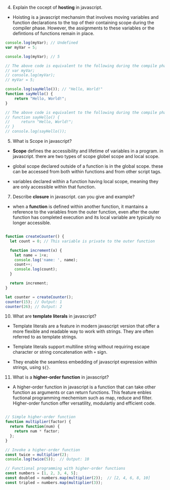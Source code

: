 
4. Explain  the cocept of **hosting** in javascript.
- Hoisting is a javascript mechansim that involves moving variables and function declarations to the top of their containing scope during the compiler phase. However, the assignments to these variables or the defintions of functions remain in place.
```javascript
console.log(myVar); // Undefined
var myVar = 5;

console.log(myVar); // 5

// The above code is equivalent to the following during the compile phase:
// var myVar;
// console.log(myVar);
// myVar = 5;

console.log(sayHello()); // "Hello, World!"
function sayHello() {
    return "Hello, World!";
}

// The above code is equivalent to the following during the compile phase:
// function sayHello() {
//     return "Hello, World!";
// }
// console.log(sayHello());
```

5. What is Scope in javascript?
- **Scope** defines the accessibility and lifetime of variables in a program. in javascript. there are two types of scope globel scope and local scope.

- global scope declared outside of a function is in the global scope. these can be accessed from both within functions and from other script tags.

- variables declared within a function having local scope, meaning they are only accessible within that function.


7. Describe **closure** in javascript. can you give and example?
- when a  **function** is defined within another function, it mantains a reference to the variables from the outer function, even after the outer function has completed execution and its local variable are typically no longer accessible.

```javascript

function createCounter() {
  let count = 0; // This variable is private to the outer function

  function increment(x) {
    let name = 1+x;
    console.log('name: ', name);
    count++; 
    console.log(count);
  }

  return increment;
}

let counter = createCounter();
counter(15); // Output: 1
counter(26); // Output: 2

```

10. What are **template literals**  in javascript?
- Template literals are a feature in modern javascript version that offer a more flexible and readable way to work with strings. They are often referred to as template strings.

- Template literals support multiline string without requiring escape character or string concatenation with `+` sign.

- They enable the seamless embedding of javascript expression within strings, using `${}`.

11. What is a **higher-order function** in javascript?
- A higher-order function in javascript is a function that can take other function as arguments or can return functions. This feature enbles fuctional programming mechemism such as map, reduce and filter. Higher-order function offer versatility, modulartiy and efficient code.

```javascript

// Simple higher-order function
function multiplier(factor) {
  return function(num) {
    return num * factor;
  };
}

// Invoke a higher-order function
const twice = multiplier(2);
console.log(twice(5));  // Output: 10

// Functional programming with higher-order functions
const numbers = [1, 2, 3, 4, 5];
const doubled = numbers.map(multiplier(2));  // [2, 4, 6, 8, 10]
const tripled = numbers.map(multiplier(3));
```
